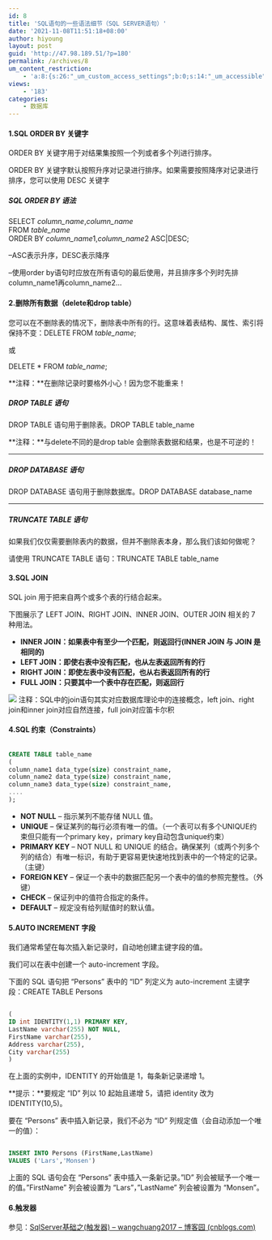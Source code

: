 ```yaml
---
id: 8
title: 'SQL语句的一些语法细节（SQL SERVER语句）'
date: '2021-11-08T11:51:18+08:00'
author: hiyoung
layout: post
guid: 'http://47.98.189.51/?p=180'
permalink: /archives/8
um_content_restriction:
    - 'a:8:{s:26:"_um_custom_access_settings";b:0;s:14:"_um_accessible";i:0;s:28:"_um_access_hide_from_queries";b:0;s:19:"_um_noaccess_action";i:0;s:30:"_um_restrict_by_custom_message";i:0;s:27:"_um_restrict_custom_message";s:0:"";s:19:"_um_access_redirect";i:0;s:23:"_um_access_redirect_url";s:0:"";}'
views:
    - '183'
categories:
    - 数据库
---
```


#### 1.SQL ORDER BY 关键字

ORDER BY 关键字用于对结果集按照一个列或者多个列进行排序。

ORDER BY 关键字默认按照升序对记录进行排序。如果需要按照降序对记录进行排序，您可以使用 DESC 关键字

##### SQL ORDER BY 语法

SELECT *column\_name*,*column\_name*  
FROM *table\_name*  
ORDER BY *column\_name*1,*column\_name*2 ASC|DESC;

<span class="has-inline-color has-ast-global-color-0-color">–ASC表示升序，DESC表示降序</span>

<span class="has-inline-color has-ast-global-color-0-color">–使用order by语句时应放在所有语句的最后使用，并且排序多个列时先排column\_name1再column\_name2…</span>

#### 2.删除所有数据（delete和drop table）

您可以在不删除表的情况下，删除表中所有的行。这意味着表结构、属性、索引将保持不变：DELETE FROM *table\_name*;

或

DELETE \* FROM *table\_name*;

**注释：**在删除记录时要格外小心！因为您不能重来！

##### DROP TABLE 语句

DROP TABLE 语句用于删除表。DROP TABLE table\_name

**注释：**与delete不同的是drop table 会删除表数据和结果，也是不可逆的！

- - - - - -

##### DROP DATABASE 语句

DROP DATABASE 语句用于删除数据库。DROP DATABASE database\_name

- - - - - -

##### TRUNCATE TABLE 语句

如果我们仅仅需要删除表内的数据，但并不删除表本身，那么我们该如何做呢？

请使用 TRUNCATE TABLE 语句：TRUNCATE TABLE table\_name

#### 3.SQL JOIN

SQL join 用于把来自两个或多个表的行结合起来。

下图展示了 LEFT JOIN、RIGHT JOIN、INNER JOIN、OUTER JOIN 相关的 7 种用法。

- **INNER JOIN：如果表中有至少一个匹配，则返回行(INNER JOIN 与 JOIN 是相同的)**
- **LEFT JOIN：即使右表中没有匹配，也从左表返回所有的行**
- **RIGHT JOIN：即使左表中没有匹配，也从右表返回所有的行**
- **FULL JOIN：只要其中一个表中存在匹配，则返回行**

![](https://www.runoob.com/wp-content/uploads/2019/01/sql-join.png)
注释：SQL中的join语句其实对应数据库理论中的连接概念，left join、right join和inner join对应自然连接，full join对应笛卡尔积

#### 4.SQL 约束（Constraints）

```sql

CREATE TABLE table_name
(
column_name1 data_type(size) constraint_name,
column_name2 data_type(size) constraint_name,
column_name3 data_type(size) constraint_name,
....
);

```

- **NOT NULL** – 指示某列不能存储 NULL 值。
- **UNIQUE** – 保证某列的每行必须有唯一的值。（一个表可以有多个UNIQUE约束但只能有一个primary key，primary key自动包含unique约束）
- **PRIMARY KEY** – NOT NULL 和 UNIQUE 的结合。确保某列（或两个列多个列的结合）有唯一标识，有助于更容易更快速地找到表中的一个特定的记录。（主键）
- **FOREIGN KEY** – 保证一个表中的数据匹配另一个表中的值的参照完整性。（外键）
- **CHECK** – 保证列中的值符合指定的条件。
- **DEFAULT** – 规定没有给列赋值时的默认值。

#### 5.AUTO INCREMENT 字段

我们通常希望在每次插入新记录时，自动地创建主键字段的值。

我们可以在表中创建一个 auto-increment 字段。

下面的 SQL 语句把 “Persons” 表中的 “ID” 列定义为 auto-increment 主键字段：CREATE TABLE Persons

```sql

(
ID int IDENTITY(1,1) PRIMARY KEY,
LastName varchar(255) NOT NULL,
FirstName varchar(255),
Address varchar(255),
City varchar(255)
)

```

在上面的实例中，IDENTITY 的开始值是 1，每条新记录递增 1。

**提示：**要规定 “ID” 列以 10 起始且递增 5，请把 identity 改为 IDENTITY(10,5)。

要在 “Persons” 表中插入新记录，我们不必为 “ID” 列规定值（会自动添加一个唯一的值）：

```sql

INSERT INTO Persons (FirstName,LastName)
VALUES ('Lars','Monsen')

```

上面的 SQL 语句会在 “Persons” 表中插入一条新记录。”ID” 列会被赋予一个唯一的值。”FirstName” 列会被设置为 “Lars”，”LastName” 列会被设置为 “Monsen”。

#### 6.触发器

参见：[SqlServer基础之(触发器) – wangchuang2017 – 博客园 (cnblogs.com)](https://www.cnblogs.com/wangprince2017/p/7827091.html#:~:text=%E8%A7%A6%E5%8F%91%E5%99%A8%EF%BC%88trigger%EF%BC%89%E6%98%AFSQL%20server%20%E6%8F%90%E4%BE%9B%E7%BB%99%E7%A8%8B%E5%BA%8F%E5%91%98%E5%92%8C%E6%95%B0%E6%8D%AE%E5%88%86%E6%9E%90%E5%91%98%E6%9D%A5%E4%BF%9D%E8%AF%81%E6%95%B0%E6%8D%AE%E5%AE%8C%E6%95%B4%E6%80%A7%E7%9A%84%E4%B8%80%E7%A7%8D%E6%96%B9%E6%B3%95%EF%BC%8C%E5%AE%83%E6%98%AF%E4%B8%8E%E8%A1%A8%E4%BA%8B%E4%BB%B6%E7%9B%B8%E5%85%B3%E7%9A%84%E7%89%B9%E6%AE%8A%E7%9A%84%E5%AD%98%E5%82%A8%E8%BF%87%E7%A8%8B%EF%BC%8C%E5%AE%83%E7%9A%84%E6%89%A7%E8%A1%8C%E4%B8%8D%E6%98%AF%E7%94%B1%E7%A8%8B%E5%BA%8F%E8%B0%83%E7%94%A8%EF%BC%8C%E4%B9%9F%E4%B8%8D%E6%98%AF%E6%89%8B%E5%B7%A5%E5%90%AF%E5%8A%A8%EF%BC%8C%E8%80%8C%E6%98%AF%E7%94%B1%E4%BA%8B%E4%BB%B6%E6%9D%A5%E8%A7%A6%E5%8F%91%EF%BC%8C%E5%BD%93%E5%AF%B9%E4%B8%80%E4%B8%AA%E8%A1%A8%E8%BF%9B%E8%A1%8C%E6%93%8D%E4%BD%9C%EF%BC%88,insert%EF%BC%8Cdelete%EF%BC%8C%20update%EF%BC%89%E6%97%B6%E5%B0%B1%E4%BC%9A%E6%BF%80%E6%B4%BB%E5%AE%83%E6%89%A7%E8%A1%8C%E3%80%82%20%E8%A7%A6%E5%8F%91%E5%99%A8%E7%BB%8F%E5%B8%B8%E7%94%A8%E4%BA%8E%E5%8A%A0%E5%BC%BA%E6%95%B0%E6%8D%AE%E7%9A%84%E5%AE%8C%E6%95%B4%E6%80%A7%E7%BA%A6%E6%9D%9F%E5%92%8C%E4%B8%9A%E5%8A%A1%E8%A7%84%E5%88%99%E7%AD%89%E3%80%82)